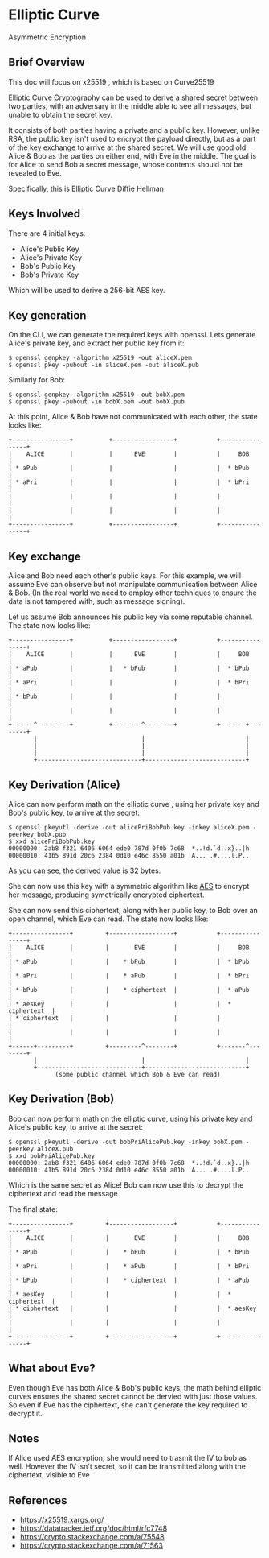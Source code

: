 # Elliptic Curve

Asymmetric Encryption

## Brief Overview

This doc will focus on x25519 , which is based on Curve25519

Elliptic Curve Cryptography can be used to derive a shared secret between two parties, with an adversary in the middle able to see all messages, but unable to obtain the secret key.

It consists of both parties having a private and a public key. However, unlike RSA, the public key isn't used to encrypt the payload directly, but as a part of the key exchange to arrive at the shared secret. We will use good old Alice & Bob as the parties on either end, with Eve in the middle. The goal is for Alice to send Bob a secret message, whose contents should not be revealed to Eve.

Specifically, this is Elliptic Curve Diffie Hellman

## Keys Involved

There are 4 initial keys:

* Alice's Public Key
* Alice's Private Key
* Bob's Public Key
* Bob's Private Key

Which will be used to derive a 256-bit AES key.

## Key generation

On the CLI, we can generate the required keys with openssl. Lets generate Alice's private key, and extract her public key from it:

```
$ openssl genpkey -algorithm x25519 -out aliceX.pem
$ openssl pkey -pubout -in aliceX.pem -out aliceX.pub
```

Similarly for Bob:

```
$ openssl genpkey -algorithm x25519 -out bobX.pem
$ openssl pkey -pubout -in bobX.pem -out bobX.pub
```

At this point, Alice & Bob have not communicated with each other, the state looks like:

```
+----------------+          +-----------------+           +----------------+
|    ALICE       |          |      EVE        |           |     BOB        |
| * aPub         |          |                 |           |  * bPub        |
| * aPri         |          |                 |           |  * bPri        |
|                |          |                 |           |                |
|                |          |                 |           |                |
+----------------+          +-----------------+           +----------------+
```

## Key exchange

Alice and Bob need each other's public keys. For this example, we will assume Eve can observe but not manipulate communication between Alice & Bob. (In the real world we need to employ other techniques to ensure the data is not tampered with, such as message signing).

Let us assume Bob announces his public key via some reputable channel. The state now looks like:

```
+----------------+          +-----------------+           +----------------+
|    ALICE       |          |      EVE        |           |     BOB        |
| * aPub         |          |   * bPub        |           |  * bPub        |
| * aPri         |          |                 |           |  * bPri        |
| * bPub         |          |                 |           |                |
|                |          |                 |           |                |
+------^---------+          +--------^--------+           +-------+--------+
       |                             |                            |
       |                             |                            |
       |                             |                            |
       +-----------------------------+----------------------------+
```

## Key Derivation (Alice)

Alice can now perform math on the elliptic curve , using her private key and Bob's public key, to arrive at the secret:

```
$ openssl pkeyutl -derive -out alicePriBobPub.key -inkey aliceX.pem -peerkey bobX.pub
$ xxd alicePriBobPub.key
00000000: 2ab8 f321 6406 6064 ede0 787d 0f0b 7c68  *..!d.`d..x}..|h
00000010: 41b5 891d 20c6 2384 0d10 e46c 8550 a01b  A... .#....l.P..
```

As you can see, the derived value is 32 bytes.

She can now use this key with a symmetric algorithm like [AES](../aes/) to encrypt her message, producing symetrically encrypted ciphertext.

She can now send this ciphertext, along with her public key, to Bob over an open channel, which Eve can read. The state now looks like:

```
+----------------+         +------------------+           +----------------+
|    ALICE       |         |       EVE        |           |     BOB        |
| * aPub         |         |    * bPub        |           |  * bPub        |
| * aPri         |         |    * aPub        |           |  * bPri        |
| * bPub         |         |    * ciphertext  |           |  * aPub        |
| * aesKey       |         |                  |           |  * ciphertext  |
| * ciphertext   |         |                  |           |                |
|                |         |                  |           |                |
+------+---------+         +---------^--------+           +-------^--------+
       |                             |                            |
       +-----------------------------+----------------------------+
             (some public channel which Bob & Eve can read)
```

## Key Derivation (Bob)

Bob can now perform math on the elliptic curve, using his private key and Alice's public key, to arrive at the secret:

```
$ openssl pkeyutl -derive -out bobPriAlicePub.key -inkey bobX.pem -peerkey aliceX.pub
$ xxd bobPriAlicePub.key
00000000: 2ab8 f321 6406 6064 ede0 787d 0f0b 7c68  *..!d.`d..x}..|h
00000010: 41b5 891d 20c6 2384 0d10 e46c 8550 a01b  A... .#....l.P..
```

Which is the same secret as Alice! Bob can now use this to decrypt the ciphertext and read the message

The final state:

```
+----------------+         +------------------+           +----------------+
|    ALICE       |         |       EVE        |           |     BOB        |
| * aPub         |         |    * bPub        |           |  * bPub        |
| * aPri         |         |    * aPub        |           |  * bPri        |
| * bPub         |         |    * ciphertext  |           |  * aPub        |
| * aesKey       |         |                  |           |  * ciphertext  |
| * ciphertext   |         |                  |           |  * aesKey      |
|                |         |                  |           |                |
+----------------+         +------------------+           +----------------+
```

## What about Eve?

Even though Eve has both Alice & Bob's public keys, the math behind elliptic curves ensures the shared secret cannot be dervied with just those values. So even if Eve has the ciphertext, she can't generate the key required to decrypt it.

## Notes

If Alice used AES encryption, she would need to trasmit the IV to bob as well. However the IV isn't secret, so it can be transmitted along with the ciphertext, visible to Eve

## References

* https://x25519.xargs.org/
* https://datatracker.ietf.org/doc/html/rfc7748
* https://crypto.stackexchange.com/a/75548
* https://crypto.stackexchange.com/a/71563

